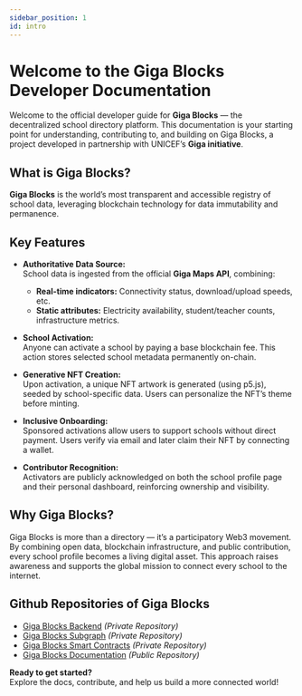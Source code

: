 ```yaml
---
sidebar_position: 1
id: intro
---
```


# Welcome to the Giga Blocks Developer Documentation

Welcome to the official developer guide for **Giga Blocks** — the decentralized school directory platform. This documentation is your starting point for understanding, contributing to, and building on Giga Blocks, a project developed in partnership with UNICEF’s **Giga initiative**.

## What is Giga Blocks?

**Giga Blocks** is the world’s most transparent and accessible registry of school data, leveraging blockchain technology for data immutability and permanence.

## Key Features

- **Authoritative Data Source:**  
  School data is ingested from the official **Giga Maps API**, combining:
  - **Real-time indicators:** Connectivity status, download/upload speeds, etc.
  - **Static attributes:** Electricity availability, student/teacher counts, infrastructure metrics.

- **School Activation:**  
  Anyone can activate a school by paying a base blockchain fee. This action stores selected school metadata permanently on-chain.

- **Generative NFT Creation:**  
  Upon activation, a unique NFT artwork is generated (using p5.js), seeded by school-specific data. Users can personalize the NFT’s theme before minting.

- **Inclusive Onboarding:**  
  Sponsored activations allow users to support schools without direct payment. Users verify via email and later claim their NFT by connecting a wallet.

- **Contributor Recognition:**  
  Activators are publicly acknowledged on both the school profile page and their personal dashboard, reinforcing ownership and visibility.

## Why Giga Blocks?

Giga Blocks is more than a directory — it’s a participatory Web3 movement. By combining open data, blockchain infrastructure, and public contribution, every school profile becomes a living digital asset. This approach raises awareness and supports the global mission to connect every school to the internet.

## Github Repositories of Giga Blocks

- [Giga Blocks Backend](https://github.com/giga-nft2-0/Giga_NFT_2.0) *(Private Repository)*
- [Giga Blocks Subgraph](https://github.com/giga-nft2-0/Giga_NFT_2.0-subgraph) *(Private Repository)*
- [Giga Blocks Smart Contracts](https://github.com/giga-nft2-0/Giga_NFT_2.0-contracts) *(Private Repository)*
- [Giga Blocks Documentation](https://github.com/giga-nft2-0/Giga_Documentation) *(Public Repository)*

**Ready to get started?**  
Explore the docs, contribute, and help us build a more connected world!
